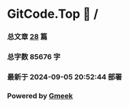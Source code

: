 # GitCode.Top :link: / 
### 总文章 [28](//archive.html) 篇 
### 总字数 85676 字
### 最新于 2024-09-05 20:52:44 部署 
### Powered by [Gmeek](https://github.com/Meekdai/Gmeek)
